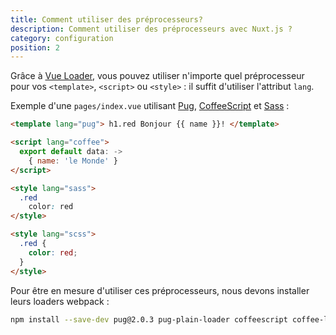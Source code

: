 ```yaml
---
title: Comment utiliser des préprocesseurs?
description: Comment utiliser des préprocesseurs avec Nuxt.js ?
category: configuration
position: 2
---
```


Grâce à [Vue Loader](http://vue-loader.vuejs.org/fr/configurations/pre-processors.html), vous pouvez utiliser n'importe quel préprocesseur pour vos `<template>`, `<script>` ou `<style>` : il suffit d'utiliser l'attribut `lang`.

Exemple d'une `pages/index.vue` utilisant [Pug](https://github.com/pugjs/pug), [CoffeeScript](http://coffeescript.org) et [Sass](http://sass-lang.com/) :

```html
<template lang="pug"> h1.red Bonjour {{ name }}! </template>

<script lang="coffee">
  export default data: ->
    { name: 'le Monde' }
</script>

<style lang="sass">
  .red
    color: red
</style>

<style lang="scss">
  .red {
    color: red;
  }
</style>
```

Pour être en mesure d'utiliser ces préprocesseurs, nous devons installer leurs loaders webpack :

```bash
npm install --save-dev pug@2.0.3 pug-plain-loader coffeescript coffee-loader sass sass-loader@10 fibers
```
